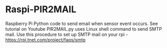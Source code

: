 # Raspi-PIR2MAIL
Raspberry Pi Python code to send email when sensor event occurs.
See tutorial on Youtube
PIR2MAIL.py uses Linux shell command to send SMTP mail.
Use this procedure to set up SMTP mail on your rpi  -  https://rpi.tnet.com/project/faqs/smtp
